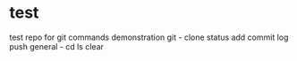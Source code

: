 # test
test repo for git commands demonstration
git - clone status add commit log push 
general - cd ls clear